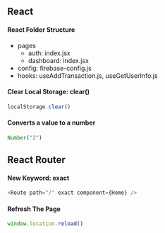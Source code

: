 ## React 

#### React Folder Structure 

- pages 
	- auth: index.jsx 
	- dashboard: index.jsx 
- config: firebase-config.js 
- hooks: useAddTransaction.js, useGetUserInfo.js

#### Clear Local Storage: clear()

```js
localStorage.clear() 
```

#### Converts a value to a number

```js
Number("2")
```

## React Router 

#### New Keyword: exact

```js
<Route path="/" exact component={Home} />
```

#### Refresh The Page

```js
window.location.reload()
```
